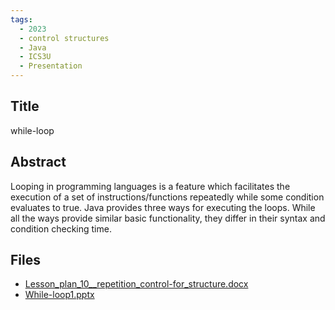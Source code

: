 ```yaml
---
tags:
  - 2023
  - control structures
  - Java
  - ICS3U
  - Presentation
---
```

    
## Title

while-loop

## Abstract

Looping in programming languages is a feature which facilitates the execution of a set of instructions/functions repeatedly while some condition evaluates to true. Java provides three ways for executing the loops. While all the ways provide similar basic functionality, they differ in their syntax and condition checking time.

## Files

- [Lesson_plan_10__repetition_control-for_structure.docx](resources/2023/Maliheh_Mohseni/Lesson_plan_10__repetition_control-for_structure.docx)
- [While-loop1.pptx](resources/2023/Maliheh_Mohseni/While-loop1.pptx)
